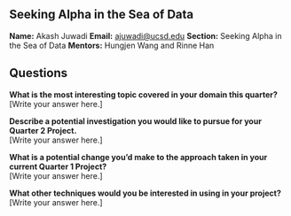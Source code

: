 ## Seeking Alpha in the Sea of Data 
**Name:** Akash Juwadi 
**Email:** ajuwadi@ucsd.edu
**Section:** Seeking Alpha in the Sea of Data 
**Mentors:** Hungjen Wang and Rinne Han  

## Questions
**What is the most interesting topic covered in your domain this quarter?**  
[Write your answer here.]

**Describe a potential investigation you would like to pursue for your Quarter 2 Project.**  
[Write your answer here.]

**What is a potential change you’d make to the approach taken in your current Quarter 1 Project?**  
[Write your answer here.]

**What other techniques would you be interested in using in your project?**  
[Write your answer here.]

